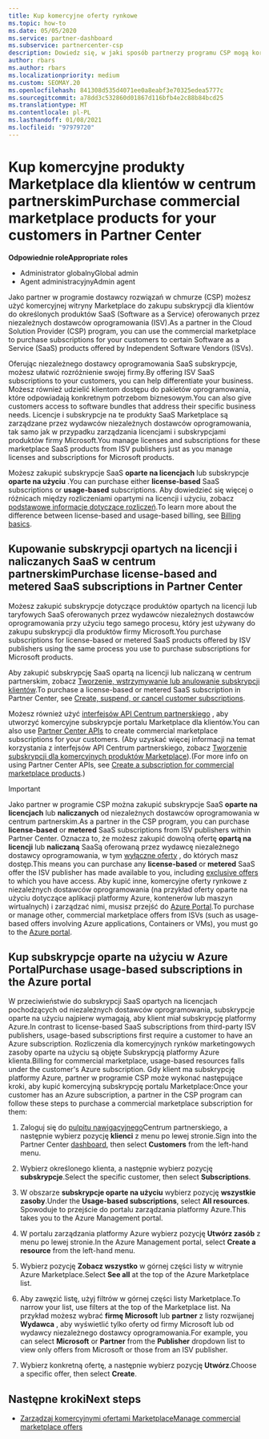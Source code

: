 ```yaml
---
title: Kup komercyjne oferty rynkowe
ms.topic: how-to
ms.date: 05/05/2020
ms.service: partner-dashboard
ms.subservice: partnercenter-csp
description: Dowiedz się, w jaki sposób partnerzy programu CSP mogą korzystać z witryny Marketplace Centrum partnerskiego, aby kupować oferty SaaS od niezależnych dostawców oprogramowania (ISV).
author: rbars
ms.author: rbars
ms.localizationpriority: medium
ms.custom: SEOMAY.20
ms.openlocfilehash: 841308d535d4071ee0a8eabf3e70325edea5777c
ms.sourcegitcommit: a78dd3c532860d01867d116bfb4e2c88b84bcd25
ms.translationtype: MT
ms.contentlocale: pl-PL
ms.lasthandoff: 01/08/2021
ms.locfileid: "97979720"
---
```

# <a name="purchase-commercial-marketplace-products-for-your-customers-in-partner-center"></a><span data-ttu-id="674ab-103">Kup komercyjne produkty Marketplace dla klientów w centrum partnerskim</span><span class="sxs-lookup"><span data-stu-id="674ab-103">Purchase commercial marketplace products for your customers in Partner Center</span></span>


<span data-ttu-id="674ab-104">**Odpowiednie role**</span><span class="sxs-lookup"><span data-stu-id="674ab-104">**Appropriate roles**</span></span>

- <span data-ttu-id="674ab-105">Administrator globalny</span><span class="sxs-lookup"><span data-stu-id="674ab-105">Global admin</span></span>
- <span data-ttu-id="674ab-106">Agent administracyjny</span><span class="sxs-lookup"><span data-stu-id="674ab-106">Admin agent</span></span>

<span data-ttu-id="674ab-107">Jako partner w programie dostawcy rozwiązań w chmurze (CSP) możesz użyć komercyjnej witryny Marketplace do zakupu subskrypcji dla klientów do określonych produktów SaaS (Software as a Service) oferowanych przez niezależnych dostawców oprogramowania (ISV).</span><span class="sxs-lookup"><span data-stu-id="674ab-107">As a partner in the Cloud Solution Provider (CSP) program, you can use the commercial marketplace to purchase subscriptions for your customers to certain Software as a Service (SaaS) products offered by Independent Software Vendors (ISVs).</span></span>

<span data-ttu-id="674ab-108">Oferując niezależnego dostawcy oprogramowania SaaS subskrypcje, możesz ułatwić rozróżnienie swojej firmy.</span><span class="sxs-lookup"><span data-stu-id="674ab-108">By offering ISV SaaS subscriptions to your customers, you can help differentiate your business.</span></span> <span data-ttu-id="674ab-109">Możesz również udzielić klientom dostępu do pakietów oprogramowania, które odpowiadają konkretnym potrzebom biznesowym.</span><span class="sxs-lookup"><span data-stu-id="674ab-109">You can also give customers access to software bundles that address their specific business needs.</span></span> <span data-ttu-id="674ab-110">Licencje i subskrypcje na te produkty SaaS Marketplace są zarządzane przez wydawców niezależnych dostawców oprogramowania, tak samo jak w przypadku zarządzania licencjami i subskrypcjami produktów firmy Microsoft.</span><span class="sxs-lookup"><span data-stu-id="674ab-110">You manage licenses and subscriptions for these marketplace SaaS products from ISV publishers just as you manage licenses and subscriptions for Microsoft products.</span></span>

<span data-ttu-id="674ab-111">Możesz zakupić subskrypcje SaaS **oparte na licencjach** lub subskrypcje **oparte na użyciu** .</span><span class="sxs-lookup"><span data-stu-id="674ab-111">You can purchase either **license-based** SaaS subscriptions or **usage-based** subscriptions.</span></span> <span data-ttu-id="674ab-112">Aby dowiedzieć się więcej o różnicach między rozliczeniami opartymi na licencji i użyciu, zobacz [podstawowe informacje dotyczące rozliczeń](billing-basics.md).</span><span class="sxs-lookup"><span data-stu-id="674ab-112">To learn more about the difference between license-based and usage-based billing, see [Billing basics](billing-basics.md).</span></span>

## <a name="purchase-license-based-and-metered-saas-subscriptions-in-partner-center"></a><span data-ttu-id="674ab-113">Kupowanie subskrypcji opartych na licencji i naliczanych SaaS w centrum partnerskim</span><span class="sxs-lookup"><span data-stu-id="674ab-113">Purchase license-based and metered SaaS subscriptions in Partner Center</span></span>

<span data-ttu-id="674ab-114">Możesz zakupić subskrypcje dotyczące produktów opartych na licencji lub taryfowych SaaS oferowanych przez wydawców niezależnych dostawców oprogramowania przy użyciu tego samego procesu, który jest używany do zakupu subskrypcji dla produktów firmy Microsoft.</span><span class="sxs-lookup"><span data-stu-id="674ab-114">You purchase subscriptions for license-based or metered SaaS products offered by ISV publishers using the same process you use to purchase subscriptions for Microsoft products.</span></span>

<span data-ttu-id="674ab-115">Aby zakupić subskrypcję SaaS opartą na licencji lub naliczaną w centrum partnerskim, zobacz [Tworzenie, wstrzymywanie lub anulowanie subskrypcji klientów](create-a-new-subscription.md#create-a-new-subscription).</span><span class="sxs-lookup"><span data-stu-id="674ab-115">To purchase a license-based or metered SaaS subscription in Partner Center, see [Create, suspend, or cancel customer subscriptions](create-a-new-subscription.md#create-a-new-subscription).</span></span>

<span data-ttu-id="674ab-116">Możesz również użyć [interfejsów API Centrum partnerskiego](/partner-center/develop/) , aby utworzyć komercyjne subskrypcje portalu Marketplace dla klientów.</span><span class="sxs-lookup"><span data-stu-id="674ab-116">You can also use [Partner Center APIs](/partner-center/develop/) to create commercial marketplace subscriptions for your customers.</span></span> <span data-ttu-id="674ab-117">(Aby uzyskać więcej informacji na temat korzystania z interfejsów API Centrum partnerskiego, zobacz [Tworzenie subskrypcji dla komercyjnych produktów Marketplace](/partner-center/develop/create-subscription-azure-marketplace-products)).</span><span class="sxs-lookup"><span data-stu-id="674ab-117">(For more info on using Partner Center APIs, see [Create a subscription for commercial marketplace products](/partner-center/develop/create-subscription-azure-marketplace-products).)</span></span>

>[!IMPORTANT]
> <span data-ttu-id="674ab-118">Jako partner w programie CSP można zakupić subskrypcje SaaS **oparte na licencjach** lub **naliczanych** od niezależnych dostawców oprogramowania w centrum partnerskim.</span><span class="sxs-lookup"><span data-stu-id="674ab-118">As a partner in the CSP program, you can purchase **license-based** or **metered** SaaS subscriptions from ISV publishers within Partner Center.</span></span> <span data-ttu-id="674ab-119">Oznacza to, że możesz zakupić dowolną ofertę **opartą na licencji** lub **naliczaną** SaaSą oferowaną przez wydawcę niezależnego dostawcy oprogramowania, w tym [wyłączne oferty](csp-commercial-marketplace-discover.md#learn-about-marketplace-exclusive-offers) , do których masz dostęp.</span><span class="sxs-lookup"><span data-stu-id="674ab-119">This means you can purchase any **license-based** or **metered** SaaS offer the ISV publisher has made available to you, including [exclusive offers](csp-commercial-marketplace-discover.md#learn-about-marketplace-exclusive-offers) to which you have access.</span></span> <span data-ttu-id="674ab-120">Aby kupić inne, komercyjne oferty rynkowe z niezależnych dostawców oprogramowania (na przykład oferty oparte na użyciu dotyczące aplikacji platformy Azure, kontenerów lub maszyn wirtualnych) i zarządzać nimi, musisz przejść do [Azure Portal](https://portal.azure.com/).</span><span class="sxs-lookup"><span data-stu-id="674ab-120">To purchase or manage other, commercial marketplace offers from ISVs (such as usage-based offers involving Azure applications, Containers or VMs), you must go to the [Azure portal](https://portal.azure.com/).</span></span>

## <a name="purchase-usage-based-subscriptions-in-the-azure-portal"></a><span data-ttu-id="674ab-121">Kup subskrypcje oparte na użyciu w Azure Portal</span><span class="sxs-lookup"><span data-stu-id="674ab-121">Purchase usage-based subscriptions in the Azure portal</span></span>

<span data-ttu-id="674ab-122">W przeciwieństwie do subskrypcji SaaS opartych na licencjach pochodzących od niezależnych dostawców oprogramowania, subskrypcje oparte na użyciu najpierw wymagają, aby klient miał subskrypcję platformy Azure.</span><span class="sxs-lookup"><span data-stu-id="674ab-122">In contrast to license-based SaaS subscriptions from third-party ISV publishers, usage-based subscriptions first require a customer to have an Azure subscription.</span></span> <span data-ttu-id="674ab-123">Rozliczenia dla komercyjnych rynków marketingowych zasoby oparte na użyciu są objęte Subskrypcją platformy Azure klienta.</span><span class="sxs-lookup"><span data-stu-id="674ab-123">Billing for commercial marketplace, usage-based resources falls under the customer's Azure subscription.</span></span> <span data-ttu-id="674ab-124">Gdy klient ma subskrypcję platformy Azure, partner w programie CSP może wykonać następujące kroki, aby kupić komercyjną subskrypcję portalu Marketplace:</span><span class="sxs-lookup"><span data-stu-id="674ab-124">Once your customer has an Azure subscription, a partner in the CSP program can follow these steps to purchase a commercial marketplace subscription for them:</span></span>

1. <span data-ttu-id="674ab-125">Zaloguj się do [pulpitu nawigacyjnego](https://partner.microsoft.com/dashboard)Centrum partnerskiego, a następnie wybierz pozycję **klienci** z menu po lewej stronie.</span><span class="sxs-lookup"><span data-stu-id="674ab-125">Sign into the Partner Center [dashboard](https://partner.microsoft.com/dashboard), then select **Customers** from the left-hand menu.</span></span>

2. <span data-ttu-id="674ab-126">Wybierz określonego klienta, a następnie wybierz pozycję **subskrypcje**.</span><span class="sxs-lookup"><span data-stu-id="674ab-126">Select the specific customer, then select **Subscriptions**.</span></span>  

3. <span data-ttu-id="674ab-127">W obszarze **subskrypcje oparte na użyciu** wybierz pozycję **wszystkie zasoby**.</span><span class="sxs-lookup"><span data-stu-id="674ab-127">Under the **Usage-based subscriptions**, select **All resources**.</span></span> <span data-ttu-id="674ab-128">Spowoduje to przejście do portalu zarządzania platformy Azure.</span><span class="sxs-lookup"><span data-stu-id="674ab-128">This takes you to the Azure Management portal.</span></span>

4. <span data-ttu-id="674ab-129">W portalu zarządzania platformy Azure wybierz pozycję **Utwórz zasób** z menu po lewej stronie.</span><span class="sxs-lookup"><span data-stu-id="674ab-129">In the Azure Management portal, select **Create a resource** from the left-hand menu.</span></span>

5. <span data-ttu-id="674ab-130">Wybierz pozycję **Zobacz wszystko** w górnej części listy w witrynie Azure Marketplace.</span><span class="sxs-lookup"><span data-stu-id="674ab-130">Select **See all** at the top of the Azure Marketplace list.</span></span>

6. <span data-ttu-id="674ab-131">Aby zawęzić listę, użyj filtrów w górnej części listy Marketplace.</span><span class="sxs-lookup"><span data-stu-id="674ab-131">To narrow your list, use filters at the top of the Marketplace list.</span></span> <span data-ttu-id="674ab-132">Na przykład możesz wybrać **firmę Microsoft** lub **partner** z listy rozwijanej **Wydawca** , aby wyświetlić tylko oferty od firmy Microsoft lub od wydawcy niezależnego dostawcy oprogramowania.</span><span class="sxs-lookup"><span data-stu-id="674ab-132">For example, you can select **Microsoft** or **Partner** from the **Publisher** dropdown list to view only offers from Microsoft or those from an ISV publisher.</span></span>

7. <span data-ttu-id="674ab-133">Wybierz konkretną ofertę, a następnie wybierz pozycję **Utwórz**.</span><span class="sxs-lookup"><span data-stu-id="674ab-133">Choose a specific offer, then select **Create**.</span></span>

## <a name="next-steps"></a><span data-ttu-id="674ab-134">Następne kroki</span><span class="sxs-lookup"><span data-stu-id="674ab-134">Next steps</span></span>

- [<span data-ttu-id="674ab-135">Zarządzaj komercyjnymi ofertami Marketplace</span><span class="sxs-lookup"><span data-stu-id="674ab-135">Manage commercial marketplace offers</span></span>](csp-commercial-marketplace-purchase.md)